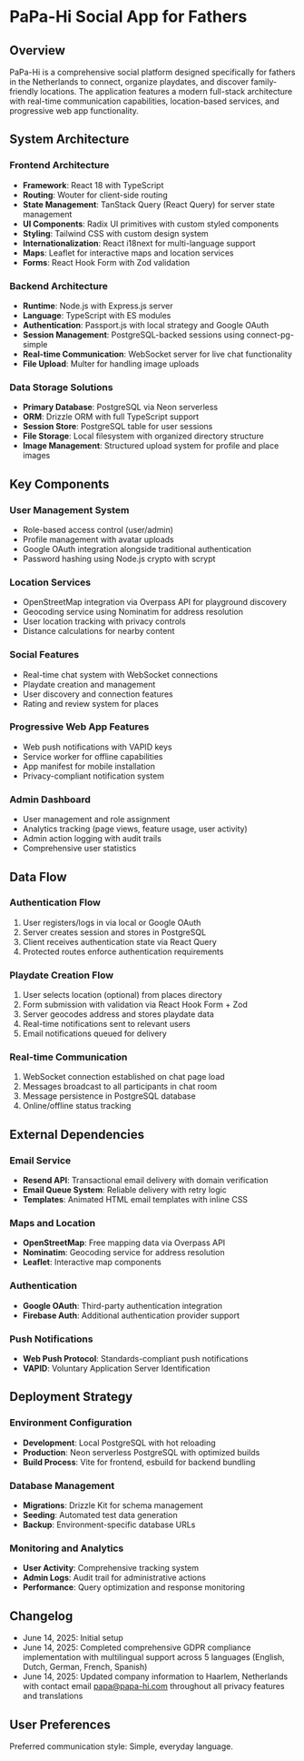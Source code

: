 # PaPa-Hi Social App for Fathers

## Overview

PaPa-Hi is a comprehensive social platform designed specifically for fathers in the Netherlands to connect, organize playdates, and discover family-friendly locations. The application features a modern full-stack architecture with real-time communication capabilities, location-based services, and progressive web app functionality.

## System Architecture

### Frontend Architecture
- **Framework**: React 18 with TypeScript
- **Routing**: Wouter for client-side routing
- **State Management**: TanStack Query (React Query) for server state management
- **UI Components**: Radix UI primitives with custom styled components
- **Styling**: Tailwind CSS with custom design system
- **Internationalization**: React i18next for multi-language support
- **Maps**: Leaflet for interactive maps and location services
- **Forms**: React Hook Form with Zod validation

### Backend Architecture
- **Runtime**: Node.js with Express.js server
- **Language**: TypeScript with ES modules
- **Authentication**: Passport.js with local strategy and Google OAuth
- **Session Management**: PostgreSQL-backed sessions using connect-pg-simple
- **Real-time Communication**: WebSocket server for live chat functionality
- **File Upload**: Multer for handling image uploads

### Data Storage Solutions
- **Primary Database**: PostgreSQL via Neon serverless
- **ORM**: Drizzle ORM with full TypeScript support
- **Session Store**: PostgreSQL table for user sessions
- **File Storage**: Local filesystem with organized directory structure
- **Image Management**: Structured upload system for profile and place images

## Key Components

### User Management System
- Role-based access control (user/admin)
- Profile management with avatar uploads
- Google OAuth integration alongside traditional authentication
- Password hashing using Node.js crypto with scrypt

### Location Services
- OpenStreetMap integration via Overpass API for playground discovery
- Geocoding service using Nominatim for address resolution
- User location tracking with privacy controls
- Distance calculations for nearby content

### Social Features
- Real-time chat system with WebSocket connections
- Playdate creation and management
- User discovery and connection features
- Rating and review system for places

### Progressive Web App Features
- Web push notifications with VAPID keys
- Service worker for offline capabilities
- App manifest for mobile installation
- Privacy-compliant notification system

### Admin Dashboard
- User management and role assignment
- Analytics tracking (page views, feature usage, user activity)
- Admin action logging with audit trails
- Comprehensive user statistics

## Data Flow

### Authentication Flow
1. User registers/logs in via local or Google OAuth
2. Server creates session and stores in PostgreSQL
3. Client receives authentication state via React Query
4. Protected routes enforce authentication requirements

### Playdate Creation Flow
1. User selects location (optional) from places directory
2. Form submission with validation via React Hook Form + Zod
3. Server geocodes address and stores playdate data
4. Real-time notifications sent to relevant users
5. Email notifications queued for delivery

### Real-time Communication
1. WebSocket connection established on chat page load
2. Messages broadcast to all participants in chat room
3. Message persistence in PostgreSQL database
4. Online/offline status tracking

## External Dependencies

### Email Service
- **Resend API**: Transactional email delivery with domain verification
- **Email Queue System**: Reliable delivery with retry logic
- **Templates**: Animated HTML email templates with inline CSS

### Maps and Location
- **OpenStreetMap**: Free mapping data via Overpass API
- **Nominatim**: Geocoding service for address resolution
- **Leaflet**: Interactive map components

### Authentication
- **Google OAuth**: Third-party authentication integration
- **Firebase Auth**: Additional authentication provider support

### Push Notifications
- **Web Push Protocol**: Standards-compliant push notifications
- **VAPID**: Voluntary Application Server Identification

## Deployment Strategy

### Environment Configuration
- **Development**: Local PostgreSQL with hot reloading
- **Production**: Neon serverless PostgreSQL with optimized builds
- **Build Process**: Vite for frontend, esbuild for backend bundling

### Database Management
- **Migrations**: Drizzle Kit for schema management
- **Seeding**: Automated test data generation
- **Backup**: Environment-specific database URLs

### Monitoring and Analytics
- **User Activity**: Comprehensive tracking system
- **Admin Logs**: Audit trail for administrative actions
- **Performance**: Query optimization and response monitoring

## Changelog

- June 14, 2025: Initial setup
- June 14, 2025: Completed comprehensive GDPR compliance implementation with multilingual support across 5 languages (English, Dutch, German, French, Spanish)
- June 14, 2025: Updated company information to Haarlem, Netherlands with contact email papa@papa-hi.com throughout all privacy features and translations

## User Preferences

Preferred communication style: Simple, everyday language.